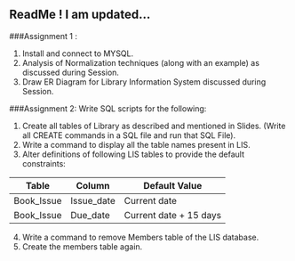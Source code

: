 ## ReadMe ! I am updated...

###Assignment 1 :
1. Install and connect to MYSQL.
2. Analysis of Normalization techniques (along with an example) as discussed during Session.
3. Draw ER Diagram for Library Information System discussed during Session.


###Assignment 2:
Write SQL scripts for the following:

1. Create all tables of Library as described and mentioned in Slides. (Write all CREATE commands in a SQL file and run that SQL File).
2. Write a command to display all the table names present in LIS.
3. Alter definitions of following LIS tables to provide the default constraints:

Table | Column | Default Value
------------ | ------------- | -------------
Book_Issue | Issue_date | Current date
Book_Issue | Due_date | Current date + 15 days

4. Write a command to remove Members table of the LIS database.
5. Create the members table again.




